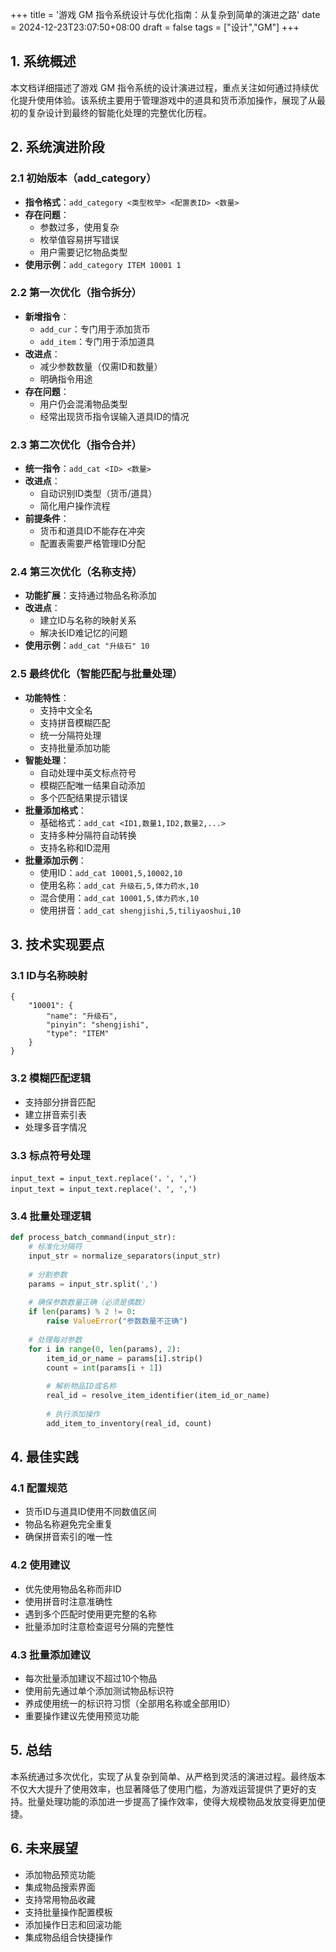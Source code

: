 +++
title = '游戏 GM 指令系统设计与优化指南：从复杂到简单的演进之路'
date = 2024-12-23T23:07:50+08:00
draft = false
tags = ["设计","GM"]
+++

## 1. 系统概述

本文档详细描述了游戏 GM 指令系统的设计演进过程，重点关注如何通过持续优化提升使用体验。该系统主要用于管理游戏中的道具和货币添加操作，展现了从最初的复杂设计到最终的智能化处理的完整优化历程。

## 2. 系统演进阶段

### 2.1 初始版本（add_category）
- **指令格式**：`add_category <类型枚举> <配置表ID> <数量>`
- **存在问题**：
  - 参数过多，使用复杂
  - 枚举值容易拼写错误
  - 用户需要记忆物品类型
- **使用示例**：`add_category ITEM 10001 1`

### 2.2 第一次优化（指令拆分）
- **新增指令**：
  - `add_cur`：专门用于添加货币
  - `add_item`：专门用于添加道具
- **改进点**：
  - 减少参数数量（仅需ID和数量）
  - 明确指令用途
- **存在问题**：
  - 用户仍会混淆物品类型
  - 经常出现货币指令误输入道具ID的情况
<!--more-->

### 2.3 第二次优化（指令合并）
- **统一指令**：`add_cat <ID> <数量>`
- **改进点**：
  - 自动识别ID类型（货币/道具）
  - 简化用户操作流程
- **前提条件**：
  - 货币和道具ID不能存在冲突
  - 配置表需要严格管理ID分配

### 2.4 第三次优化（名称支持）
- **功能扩展**：支持通过物品名称添加
- **改进点**：
  - 建立ID与名称的映射关系
  - 解决长ID难记忆的问题
- **使用示例**：`add_cat "升级石" 10`

### 2.5 最终优化（智能匹配与批量处理）
- **功能特性**：
  - 支持中文全名
  - 支持拼音模糊匹配
  - 统一分隔符处理
  - 支持批量添加功能
- **智能处理**：
  - 自动处理中英文标点符号
  - 模糊匹配唯一结果自动添加
  - 多个匹配结果提示错误
- **批量添加格式**：
  - 基础格式：`add_cat <ID1,数量1,ID2,数量2,...>`
  - 支持多种分隔符自动转换
  - 支持名称和ID混用
- **批量添加示例**：
  - 使用ID：`add_cat 10001,5,10002,10`
  - 使用名称：`add_cat 升级石,5,体力药水,10`
  - 混合使用：`add_cat 10001,5,体力药水,10`
  - 使用拼音：`add_cat shengjishi,5,tiliyaoshui,10`

## 3. 技术实现要点

### 3.1 ID与名称映射
```
{
    "10001": {
        "name": "升级石",
        "pinyin": "shengjishi",
        "type": "ITEM"
    }
}
```

### 3.2 模糊匹配逻辑
- 支持部分拼音匹配
- 建立拼音索引表
- 处理多音字情况

### 3.3 标点符号处理
```
input_text = input_text.replace('，', ',')
input_text = input_text.replace('、', ',')
```

### 3.4 批量处理逻辑
```python
def process_batch_command(input_str):
    # 标准化分隔符
    input_str = normalize_separators(input_str)
    
    # 分割参数
    params = input_str.split(',')
    
    # 确保参数数量正确（必须是偶数）
    if len(params) % 2 != 0:
        raise ValueError("参数数量不正确")
    
    # 处理每对参数
    for i in range(0, len(params), 2):
        item_id_or_name = params[i].strip()
        count = int(params[i + 1])
        
        # 解析物品ID或名称
        real_id = resolve_item_identifier(item_id_or_name)
        
        # 执行添加操作
        add_item_to_inventory(real_id, count)
```

## 4. 最佳实践

### 4.1 配置规范
- 货币ID与道具ID使用不同数值区间
- 物品名称避免完全重复
- 确保拼音索引的唯一性

### 4.2 使用建议
- 优先使用物品名称而非ID
- 使用拼音时注意准确性
- 遇到多个匹配时使用更完整的名称
- 批量添加时注意检查逗号分隔的完整性

### 4.3 批量添加建议
- 每次批量添加建议不超过10个物品
- 使用前先通过单个添加测试物品标识符
- 养成使用统一的标识符习惯（全部用名称或全部用ID）
- 重要操作建议先使用预览功能

## 5. 总结

本系统通过多次优化，实现了从复杂到简单、从严格到灵活的演进过程。最终版本不仅大大提升了使用效率，也显著降低了使用门槛，为游戏运营提供了更好的支持。批量处理功能的添加进一步提高了操作效率，使得大规模物品发放变得更加便捷。

## 6. 未来展望

- 添加物品预览功能
- 集成物品搜索界面
- 支持常用物品收藏
- 支持批量操作配置模板
- 添加操作日志和回滚功能
- 集成物品组合快捷操作
